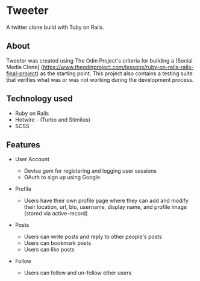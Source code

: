 # Tweeter

A twitter clone build with Tuby on Rails.

## About

Tweeter was created using The Odin Project's criteria for building a [Social Media Clone] (https://www.theodinproject.com/lessons/ruby-on-rails-rails-final-project) as the starting point. This project also contains a testing suite that verifies what was or was not working during the development process.

## Technology used

- Ruby on Rails
- Hotwire - (Turbo and Stimilus)
- SCSS

## Features

- User Account
    - Devise gem for registering and logging user sessions
    - OAuth to sign up using Google

- Profile
    - Users have their own profile page where they can add and modify their location, url, bio, username, display name, and profile image (stored via active-record)

- Posts
    - Users can write posts and reply to other people's posts
    - Users can bookmark posts
    - Users can like posts

- Follow
    - Users can follow and un-follow other users
